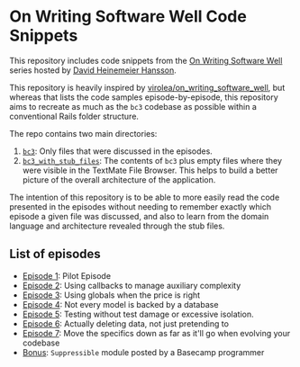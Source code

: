 # On Writing Software Well Code Snippets

This repository includes code snippets from the [On Writing Software Well](https://www.youtube.com/playlist?list=PL9wALaIpe0Py6E_oHCgTrD6FvFETwJLlx) series hosted by [David Heinemeier Hansson](https://twitter.com/dhh).

This repository is heavily inspired by [virolea/on_writing_software_well](https://github.com/virolea/on_writing_software_well), but whereas that lists the code samples episode-by-episode, this repository aims to recreate as much as the `bc3` codebase as possible within a conventional Rails folder structure.

The repo contains two main directories:

1. [`bc3`](./bc3): Only files that were discussed in the episodes.
2. [`bc3_with_stub_files`](./bc3_with_stub_files):  The contents of `bc3` plus empty files where they were visible in the TextMate File Browser. This helps to build a better picture of the overall architecture of the application.

The intention of this repository is to be able to more easily read the code presented in the episodes without needing to remember exactly which episode a given file was discussed, and also to learn from the domain language and architecture revealed through the stub files.

## List of episodes

- [Episode 1](https://www.youtube.com/watch?v=wXaC0YvDgIo&list=PL9wALaIpe0Py6E_oHCgTrD6FvFETwJLlx&index=1): Pilot Episode
- [Episode 2](https://www.youtube.com/watch?v=M3JPTOTqsnE&list=PL9wALaIpe0Py6E_oHCgTrD6FvFETwJLlx&index=2): Using callbacks to manage auxiliary complexity
- [Episode 3](https://www.youtube.com/watch?v=lEUkarkROv0&list=PL9wALaIpe0Py6E_oHCgTrD6FvFETwJLlx&index=3): Using globals when the price is right
- [Episode 4](https://www.youtube.com/watch?v=hkmrfjex7jI&list=PL9wALaIpe0Py6E_oHCgTrD6FvFETwJLlx&index=4): Not every model is backed by a database
- [Episode 5](https://www.youtube.com/watch?v=5hN6OZDyQtk&list=PL9wALaIpe0Py6E_oHCgTrD6FvFETwJLlx&index=5): Testing without test damage or excessive isolation.
- [Episode 6](https://www.youtube.com/watch?v=AoxoPfilKqE&list=PL9wALaIpe0Py6E_oHCgTrD6FvFETwJLlx&index=6): Actually deleting data, not just pretending to
- [Episode 7](https://www.youtube.com/watch?v=Yd3j3ZEx6DU&list=PL9wALaIpe0Py6E_oHCgTrD6FvFETwJLlx&index=7): Move the specifics down as far as it'll go when evolving your codebase
- [Bonus](https://gist.github.com/tomafro/054d7d1a7c40ade27405599289196a54): `Suppressible` module posted by a Basecamp programmer
